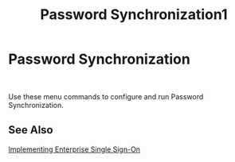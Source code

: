 ﻿---
title: Password Synchronization1
TOCTitle: Password Synchronization
ms:assetid: ff865d17-8527-47a9-be21-9ddcea2d6d66
ms:mtpsurl: https://msdn.microsoft.com/en-us/library/Aa578725(v=BTS.80)
ms:contentKeyID: 51533834
ms.date: 08/30/2017
mtps_version: v=BTS.80
f1_keywords:
- bts10.esso.pws.general.one
---

# Password Synchronization

 

Use these menu commands to configure and run Password Synchronization.

## See Also

[Implementing Enterprise Single Sign-On](https://msdn.microsoft.com/library/aa558712\(v=bts.80\))

